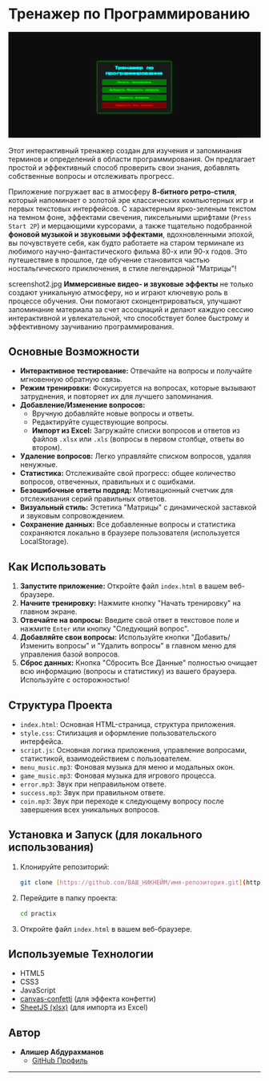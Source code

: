 # Тренажер по Программированию

![Скриншот приложения](screenshot.jpg) 

Этот интерактивный тренажер создан для изучения и запоминания терминов и определений в области программирования. Он предлагает простой и эффективный способ проверить свои знания, добавлять собственные вопросы и отслеживать прогресс.

Приложение погружает вас в атмосферу **8-битного ретро-стиля**, который напоминает о золотой эре классических компьютерных игр и первых текстовых интерфейсов. С характерным ярко-зеленым текстом на темном фоне, эффектами свечения, пиксельными шрифтами (`Press Start 2P`) и мерцающими курсорами, а также тщательно подобранной **фоновой музыкой и звуковыми эффектами**, вдохновленными эпохой, вы почувствуете себя, как будто работаете на старом терминале из любимого научно-фантастического фильма 80-х или 90-х годов. Это путешествие в прошлое, где обучение становится частью ностальгического приключения, в стиле легендарной "Матрицы"!

screenshot2.jpg
**Иммерсивные видео- и звуковые эффекты** не только создают уникальную атмосферу, но и играют ключевую роль в процессе обучения. Они помогают сконцентрироваться, улучшают запоминание материала за счет ассоциаций и делают каждую сессию интерактивной и увлекательной, что способствует более быстрому и эффективному заучиванию программирования.

## Основные Возможности

* **Интерактивное тестирование:** Отвечайте на вопросы и получайте мгновенную обратную связь.
* **Режим тренировки:** Фокусируется на вопросах, которые вызывают затруднения, и повторяет их для лучшего запоминания.
* **Добавление/Изменение вопросов:**
    * Вручную добавляйте новые вопросы и ответы.
    * Редактируйте существующие вопросы.
    * **Импорт из Excel:** Загружайте списки вопросов и ответов из файлов `.xlsx` или `.xls` (вопросы в первом столбце, ответы во втором).
* **Удаление вопросов:** Легко управляйте списком вопросов, удаляя ненужные.
* **Статистика:** Отслеживайте свой прогресс: общее количество вопросов, отвеченных, правильных и с ошибками.
* **Безошибочные ответы подряд:** Мотивационный счетчик для отслеживания серий правильных ответов.
* **Визуальный стиль:** Эстетика "Матрицы" с динамической заставкой и звуковым сопровождением.
* **Сохранение данных:** Все добавленные вопросы и статистика сохраняются локально в браузере пользователя (используется LocalStorage).

## Как Использовать

1.  **Запустите приложение:** Откройте файл `index.html` в вашем веб-браузере.
2.  **Начните тренировку:** Нажмите кнопку "Начать тренировку" на главном экране.
3.  **Отвечайте на вопросы:** Введите свой ответ в текстовое поле и нажмите `Enter` или кнопку "Следующий вопрос".
4.  **Добавляйте свои вопросы:** Используйте кнопки "Добавить/Изменить вопросы" и "Удалить вопросы" в главном меню для управления базой вопросов.
5.  **Сброс данных:** Кнопка "Сбросить Все Данные" полностью очищает всю информацию (вопросы и статистику) из вашего браузера. Используйте с осторожностью!

## Структура Проекта

* `index.html`: Основная HTML-страница, структура приложения.
* `style.css`: Стилизация и оформление пользовательского интерфейса.
* `script.js`: Основная логика приложения, управление вопросами, статистикой, взаимодействием с пользователем.
* `menu_music.mp3`: Фоновая музыка для меню и модальных окон.
* `game_music.mp3`: Фоновая музыка для игрового процесса.
* `error.mp3`: Звук при неправильном ответе.
* `success.mp3`: Звук при правильном ответе.
* `coin.mp3`: Звук при переходе к следующему вопросу после завершения всех уникальных вопросов.

## Установка и Запуск (для локального использования)

1.  Клонируйте репозиторий:
    ```bash
    git clone [https://github.com/ВАШ_НИКНЕЙМ/имя-репозитория.git](https://github.com/alisher314/practix)
    ```

2.  Перейдите в папку проекта:
    ```bash
    cd practix
    ```
3.  Откройте файл `index.html` в вашем веб-браузере.

## Используемые Технологии

* HTML5
* CSS3
* JavaScript
* [canvas-confetti](https://www.npmjs.com/package/canvas-confetti) (для эффекта конфетти)
* [SheetJS (xlsx)](https://docs.sheetjs.com/) (для импорта из Excel)

## Автор

* **Алишер Абдурахманов**
    * [GitHub Профиль](https://github.com/alisher314)

---
